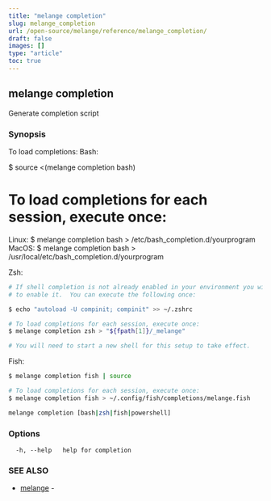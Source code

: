 ```yaml
---
title: "melange completion"
slug: melange_completion
url: /open-source/melange/reference/melange_completion/
draft: false
images: []
type: "article"
toc: true
---
```

## melange completion

Generate completion script

### Synopsis

To load completions:
Bash:

$ source <(melange completion bash)

# To load completions for each session, execute once:
Linux:
  $ melange completion bash > /etc/bash_completion.d/yourprogram
MacOS:
  $ melange completion bash > /usr/local/etc/bash_completion.d/yourprogram

Zsh:


```sh
# If shell completion is not already enabled in your environment you will need
# to enable it.  You can execute the following once:

$ echo "autoload -U compinit; compinit" >> ~/.zshrc
```

```sh
# To load completions for each session, execute once:
$ melange completion zsh > "${fpath[1]}/_melange"

# You will need to start a new shell for this setup to take effect.
```

Fish:
```sh
$ melange completion fish | source

# To load completions for each session, execute once:
$ melange completion fish > ~/.config/fish/completions/melange.fish
```

```sh
melange completion [bash|zsh|fish|powershell]
```

### Options

```
  -h, --help   help for completion
```

### SEE ALSO

* [melange](/open-source/melange/reference/melange/)	 - 

